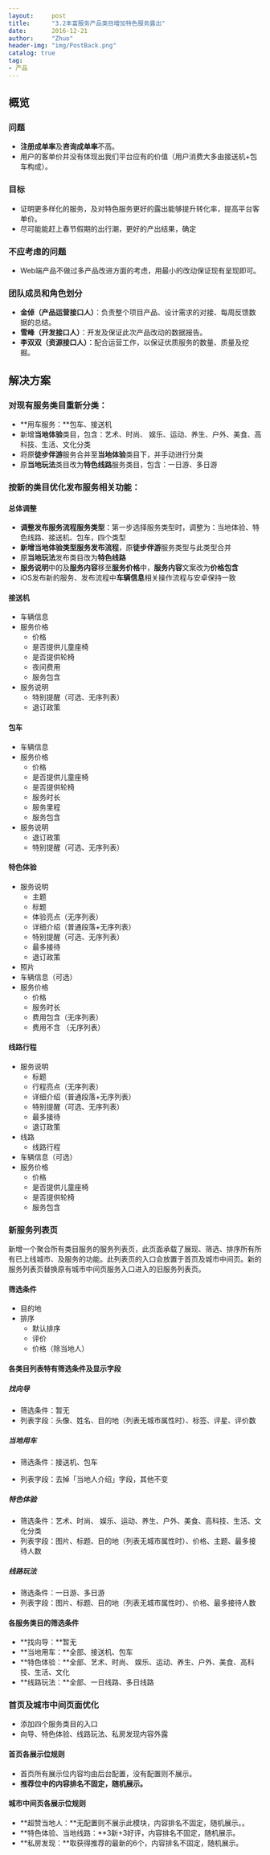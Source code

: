 ```yaml
---
layout:     post
title:      "3.2丰富服务产品类目增加特色服务露出"
date:       2016-12-21
author:     "Zhuo"
header-img: "img/PostBack.png"
catalog: true
tag:
- 产品
---
```


## 概览  

### 问题
* **注册成单率**及**咨询成单率**不高。
* 用户的客单价并没有体现出我们平台应有的价值（用户消费大多由接送机+包车构成）。

### 目标
* 证明更多样化的服务，及对特色服务更好的露出能够提升转化率，提高平台客单价。
* 尽可能能赶上春节假期的出行潮，更好的产出结果，确定

### 不应考虑的问题
* Web端产品不做过多产品改进方面的考虑，用最小的改动保证现有呈现即可。

### 团队成员和角色划分
* **金倬（产品运营接口人）**：负责整个项目产品、设计需求的对接、每周反馈数据的总结。
* **雪峰（开发接口人）**：开发及保证此次产品改动的数据报告。
* **李双双（资源接口人）**：配合运营工作，以保证优质服务的数量、质量及挖掘。

## 解决方案  

### 对现有服务类目重新分类：
* **用车服务：**包车、接送机
* 新增**当地体验**类目，包含：艺术、时尚、 娱乐、运动、养生、户外、美食、高科技、生活、文化分类
* 将原**徒步伴游**服务合并至**当地体验**类目下，并手动进行分类
* 原**当地玩法**类目改为**特色线路**服务类目，包含：一日游、多日游

### 按新的类目优化发布服务相关功能：

#### 总体调整
* **调整发布服务流程服务类型**：第一步选择服务类型时，调整为：当地体验、特色线路、接送机、包车，四个类型
* **新增当地体验类型服务发布流程**，原**徒步伴游**服务类型与此类型合并
* 原**当地玩法**发布类目改为**特色线路**
* **服务说明**中的及**服务内容**移至**服务价格**中，**服务内容**文案改为**价格包含**
* iOS发布新的服务、发布流程中**车辆信息**相关操作流程与安卓保持一致

#### 接送机
* 车辆信息
* 服务价格
	* 价格
	* 是否提供儿童座椅
	* 是否提供轮椅
	* 夜间费用
	* 服务包含
* 服务说明
	* 特别提醒（可选、无序列表）
	* 退订政策

#### 包车
* 车辆信息
* 服务价格
	* 价格
	* 是否提供儿童座椅
	* 是否提供轮椅
	* 服务时长
	* 服务里程
	* 服务包含
* 服务说明
	* 退订政策
	* 特别提醒（可选、无序列表）

#### 特色体验
* 服务说明
	* 主题
	* 标题
	* 体验亮点（无序列表）
	* 详细介绍（普通段落+无序列表）
	* 特别提醒（可选、无序列表）
	* 最多接待
	* 退订政策	
* 照片
* 车辆信息（可选）
* 服务价格
	* 价格
	* 服务时长
	* 费用包含（无序列表）
	* 费用不含	（无序列表）

#### 线路行程
* 服务说明
	* 标题
	* 行程亮点（无序列表）
	* 详细介绍（普通段落+无序列表）
	* 特别提醒（可选、无序列表）
	* 最多接待
	* 退订政策
* 线路
	* 线路行程 
* 车辆信息（可选）
* 服务价格
	* 价格
	* 是否提供儿童座椅
	* 是否提供轮椅
	* 服务包含

### 新服务列表页  
新增一个聚合所有类目服务的服务列表页，此页面承载了展现、筛选、排序所有所有已上线城市、及服务的功能。此列表页的入口会放置于首页及城市中间页。新的服务列表页替换原有城市中间页服务入口进入的旧服务列表页。

#### 筛选条件
* 目的地
* 排序
	* 默认排序
	* 评价
	* 价格（除当地人）

#### 各类目列表特有筛选条件及显示字段  

##### 找向导
* 筛选条件：暂无
* 列表字段：头像、姓名、目的地（列表无城市属性时）、标签、评星、评价数  

##### 当地用车
- 筛选条件：接送机、包车
* 列表字段：去掉「当地人介绍」字段，其他不变

##### 特色体验
* 筛选条件：艺术、时尚、 娱乐、运动、养生、户外、美食、高科技、生活、文化分类
* 列表字段：图片、标题、目的地（列表无城市属性时）、价格、主题、最多接待人数	

##### 线路玩法
* 筛选条件：一日游、多日游
* 列表字段：图片、标题、目的地（列表无城市属性时）、价格、最多接待人数

#### 各服务类目的筛选条件
* **找向导：**暂无
* **当地用车：**全部、接送机、包车
* **特色体验：**全部、艺术、时尚、 娱乐、运动、养生、户外、美食、高科技、生活、文化
* **线路玩法：**全部、一日线路、多日线路

### 首页及城市中间页面优化
* 添加四个服务类目的入口
* 向导、特色体验、线路玩法、私房发现内容外露  

#### 首页各展示位规则
* 首页所有展示位内容均由后台配置，没有配置则不展示。
* **推荐位中的内容排名不固定，随机展示。**

#### 城市中间页各展示位规则
* **超赞当地人：**无配置则不展示此模块，内容排名不固定，随机展示。。
* **特色体验、当地线路：**3新+3好评，内容排名不固定，随机展示。
* **私房发现：**取获得推荐的最新的6个，内容排名不固定，随机展示。